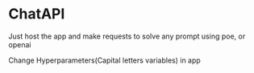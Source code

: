 # ChatAPI

Just host the app and make requests to solve any prompt using poe, or openai

Change Hyperparameters(Capital letters variables) in app

